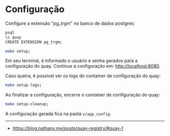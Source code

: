 # Configuração

Configure a extensão "pg_trgm" no banco de dados postgres:

```sh
psql
\c quay
CREATE EXTENSION pg_trgm;
```

```sh
make setup;
```

Em seu terminal, é informado o usuário e senha gerados para a configuração do quay. Continue a configuração em: <http://localhost:8080>.

Caso queira, é possível ver os logs do container de configuração do quay:

```sh
make setup-logs;
```

Ao finalizar a configuração, encerre o container de configuração do quay:

```sh
make setup-cleanup;
```

A configuração gerada fica na pasta `v/app_config`.

---

- <https://blog.nathanv.me/posts/quay-registry/#quay-1>

